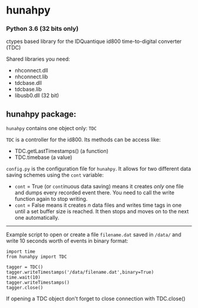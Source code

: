 # hunahpy
### Python 3.6 (32 bits only)
ctypes based library for the IDQuantique id800 time-to-digital converter (TDC)

Shared libraries you need:

* nhconnect.dll
* nhconnect.lib
* tdcbase.dll
* tdcbase.lib
* libusb0.dll (32 bit)

## hunahpy package:
`hunahpy` contains one object only: `TDC`

`TDC` is a controller for the id800. Its methods can be access like:
* TDC.getLastTimestamps() (a function)
* TDC.timebase (a value)

`config.py` is the configuration file for `hunahpy`. It allows for two different data saving schemes using the `cont` variable:
* `cont` = True (or `cont`inuous data saving) means it creates _only_ one file and dumps every recorded event there. You need to call the write function again to stop writing.
* `cont` = False means it creates _n_ data files and writes time tags in one until a set buffer size is reached. It then stops and moves on to the next one automatically.

------

Example script to open or create a file `filename.dat` saved in `/data/` and write 10 seconds worth of events in binary format:

````
import time
from hunahpy import TDC

tagger = TDC()
tagger.writeTimestamps('/data/filename.dat',binary=True)
time.wait(10)
tagger.writeTimestamps()
tagger.close()
````

If opening a TDC object don't forget to close connection with TDC.close()

